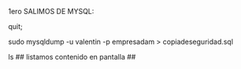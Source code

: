 1ero SALIMOS DE MYSQL:

quit;

sudo mysqldump -u valentin -p empresadam > copiadeseguridad.sql

ls ## listamos contenido en pantalla ##
